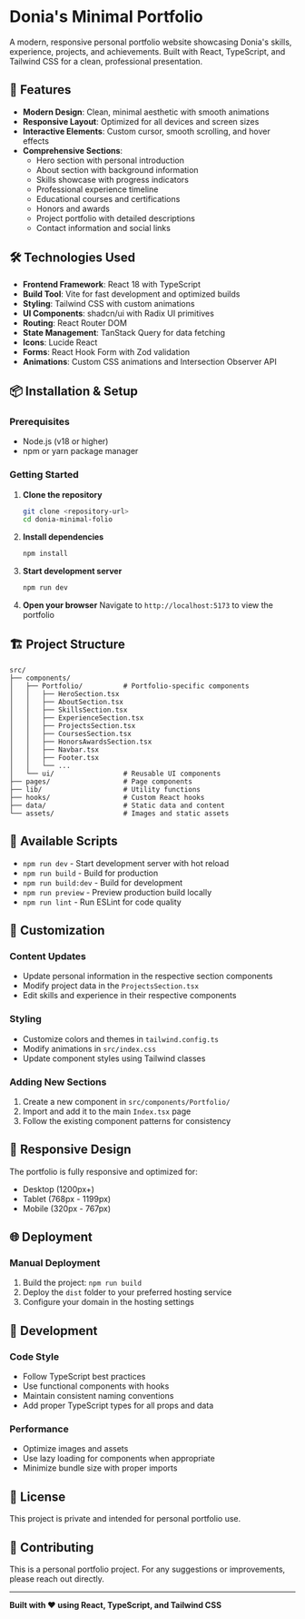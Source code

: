 # Donia's Minimal Portfolio

A modern, responsive personal portfolio website showcasing Donia's skills, experience, projects, and achievements. Built with React, TypeScript, and Tailwind CSS for a clean, professional presentation.

## 🚀 Features

- **Modern Design**: Clean, minimal aesthetic with smooth animations
- **Responsive Layout**: Optimized for all devices and screen sizes
- **Interactive Elements**: Custom cursor, smooth scrolling, and hover effects
- **Comprehensive Sections**:
  - Hero section with personal introduction
  - About section with background information
  - Skills showcase with progress indicators
  - Professional experience timeline
  - Educational courses and certifications
  - Honors and awards
  - Project portfolio with detailed descriptions
  - Contact information and social links

## 🛠️ Technologies Used

- **Frontend Framework**: React 18 with TypeScript
- **Build Tool**: Vite for fast development and optimized builds
- **Styling**: Tailwind CSS with custom animations
- **UI Components**: shadcn/ui with Radix UI primitives
- **Routing**: React Router DOM
- **State Management**: TanStack Query for data fetching
- **Icons**: Lucide React
- **Forms**: React Hook Form with Zod validation
- **Animations**: Custom CSS animations and Intersection Observer API

## 📦 Installation & Setup

### Prerequisites

- Node.js (v18 or higher)
- npm or yarn package manager

### Getting Started

1. **Clone the repository**
   ```bash
   git clone <repository-url>
   cd donia-minimal-folio
   ```

2. **Install dependencies**
   ```bash
   npm install
   ```

3. **Start development server**
   ```bash
   npm run dev
   ```

4. **Open your browser**
   Navigate to `http://localhost:5173` to view the portfolio

## 🏗️ Project Structure

```
src/
├── components/
│   ├── Portfolio/          # Portfolio-specific components
│   │   ├── HeroSection.tsx
│   │   ├── AboutSection.tsx
│   │   ├── SkillsSection.tsx
│   │   ├── ExperienceSection.tsx
│   │   ├── ProjectsSection.tsx
│   │   ├── CoursesSection.tsx
│   │   ├── HonorsAwardsSection.tsx
│   │   ├── Navbar.tsx
│   │   ├── Footer.tsx
│   │   └── ...
│   └── ui/                 # Reusable UI components
├── pages/                  # Page components
├── lib/                    # Utility functions
├── hooks/                  # Custom React hooks
├── data/                   # Static data and content
└── assets/                 # Images and static assets
```

## 🚀 Available Scripts

- `npm run dev` - Start development server with hot reload
- `npm run build` - Build for production
- `npm run build:dev` - Build for development
- `npm run preview` - Preview production build locally
- `npm run lint` - Run ESLint for code quality

## 🎨 Customization

### Content Updates
- Update personal information in the respective section components
- Modify project data in the `ProjectsSection.tsx`
- Edit skills and experience in their respective components

### Styling
- Customize colors and themes in `tailwind.config.ts`
- Modify animations in `src/index.css`
- Update component styles using Tailwind classes

### Adding New Sections
1. Create a new component in `src/components/Portfolio/`
2. Import and add it to the main `Index.tsx` page
3. Follow the existing component patterns for consistency

## 📱 Responsive Design

The portfolio is fully responsive and optimized for:
- Desktop (1200px+)
- Tablet (768px - 1199px)
- Mobile (320px - 767px)

## 🌐 Deployment

### Manual Deployment
1. Build the project: `npm run build`
2. Deploy the `dist` folder to your preferred hosting service
3. Configure your domain in the hosting settings

## 🔧 Development

### Code Style
- Follow TypeScript best practices
- Use functional components with hooks
- Maintain consistent naming conventions
- Add proper TypeScript types for all props and data

### Performance
- Optimize images and assets
- Use lazy loading for components when appropriate
- Minimize bundle size with proper imports

## 📄 License

This project is private and intended for personal portfolio use.

## 🤝 Contributing

This is a personal portfolio project. For any suggestions or improvements, please reach out directly.

---

**Built with ❤️ using React, TypeScript, and Tailwind CSS**
